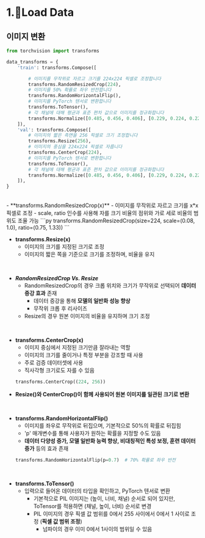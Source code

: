 # 1.Load Data

## 이미지 변환
```py
from torchvision import transforms

data_transforms = {
    'train': transforms.Compose([

        # 이미지를 무작위로 자르고 크기를 224x224 픽셀로 조정합니다
        transforms.RandomResizedCrop(224),
        # 이미지를 50% 확률로 좌우 반전합니다
        transforms.RandomHorizontalFlip(),
        # 이미지를 PyTorch 텐서로 변환합니다
        transforms.ToTensor(),
        # 각 채널에 대해 평균과 표준 편차 값으로 이미지를 정규화합니다
        transforms.Normalize([0.485, 0.456, 0.406], [0.229, 0.224, 0.225])
    ]),
    'val': transforms.Compose([
        # 이미지의 짧은 측면을 256 픽셀로 크기 조정합니다
        transforms.Resize(256),
        # 이미지의 중심을 224x224 픽셀로 자릅니다
        transforms.CenterCrop(224),
        # 이미지를 PyTorch 텐서로 변환합니다
        transforms.ToTensor(),
        # 각 채널에 대해 평균과 표준 편차 값으로 이미지를 정규화합니다
        transforms.Normalize([0.485, 0.456, 0.406], [0.229, 0.224, 0.225])
    ]),
}

```
<br/>  
- **transforms.RandomResizedCrop(x)**   
    - 이미지를 무작위로 자르고 크기를 x*x 픽셀로 조정  
    - scale, ratio 인수를 사용해 자를 크기 비율의 점위와 가로 세로 비율의 범위도 조율 가능  
    ```py
    transforms.RandomResizedCrop(size=224, scale=(0.08, 1.0), ratio=(0.75, 1.33))
    ```  
<br/>   

- **transforms.Resize(x)**  
    - 이미지의 크기를 지정된 크기로 조정  
    - 이미지의 짧은 쪽을 기준으로 크기를 조정하며, 비율을 유지  
<br/>   

- **_RandomResizedCrop Vs. Resize_**  
    - RandomResizedCrop의 경우 크롭 위치와 크기가 무작위로 선택되어 **데이터 증강 효과** 존재  
        - 데이터 증강을 통해 **모델의 일반화 성능 향상**  
        - 무작위 크롭 후 리사이즈  
    - Resize의 경우 원본 이미지의 비율을 유지하며 크기 조정
<br/>   

- **transforms.CenterCrop(x)**  
    - 이미지 중심에서 지정된 크기만큼 잘라내는 역할   
    - 이미지의 크기를 줄이거나 특정 부분을 강조할 때 사용  
    - 주로 검증 데이터셋에 사용  
    - 직사각형 크기로도 자를 수 있음  
    ```py
    transforms.CenterCrop((224, 256))
    ```  
- **Resize()와 CenterCrop()이 함께 사용되어 원본 이미지를 일관된 크기로 변환**
<br/>  

- **transforms.RandomHorizontalFlip()**  
    - 이미지를 좌우로 무작위로 뒤집으며, 기본적으로 50%의 확률로 뒤집힘  
    - 'p' 매개변수를 통해 사용자가 원하는 확률을 지정할 수도 있음  
    - **데이터 다양성 증가, 모델 일반화 능력 향상, 비대칭적인 특성 보정, 훈련 데이터 증가** 등의 효과 존재  
    ```py
    transforms.RandomHorizontalFlip(p=0.7)  # 70% 확률로 좌우 반전
    ```
<br/>  

- **transforms.ToTensor()**  
    - 입력으로 들어온 데이터의 타입을 확인하고, PyTorch 텐서로 변환  
        - 기본적으로 PIL 이미지는 (높이, 너비, 채널) 순서로 되어 있지만, ToTensor를 적용하면 (채널, 높이, 너비) 순서로 변경  
        - PIL 이미지의 경우 픽셀 값 범위를 0에서 255 사이에서 0에서 1 사이로 조정 (**픽셀 값 범위 조정**)  
            - 넘파이의 경우 이미 0에서 1사이의 범위일 수 있음  
